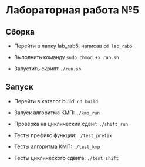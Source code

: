 # Лабораторная работа №5

## Сборка

* Перейти в папку lab_rab5, написав `cd lab_rab5`

* Выполнить команду `sudo chmod +x run.sh`

* Запустить скрипт `./run.sh`

## Запуск

* Перейти в каталог build: `cd build`

* Запуск алгоритма КМП: `./kmp_run`

* Проверка на циклический сдвиг: `./shift_run`

* Тесты префикс функции: `./test_prefix`

* Тесты алгоритма КМП: `./test_kmp`

* Тесты циклического сдвига: `./test_shift `
